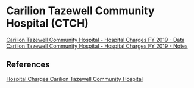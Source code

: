 # Carilion Tazewell Community Hospital (CTCH)  

[Carilion Tazewell Community Hospital - Hospital Charges FY 2019 - Data](https://github.com/jalbertbowden/virginia-hospital-costs-open-data/blob/master/data/carilion-tazewell-community-hospital/ctch-hospital-charges-fy-2019-data.csv)  
[Carilion Tazewell Community Hospital - Hospital Charges FY 2019 - Notes](https://github.com/jalbertbowden/virginia-hospital-costs-open-data/blob/master/data/carilion-tazewell-community-hospital/ctch-hospital-charges-fy-2019-notes.csv)  

## References

[Hospital Charges Carilion Tazewell Community Hospital](https://www.carilionclinic.org/sites/default/files/2018-12/CTCH_Hospital_Charges_FY19.ods)  
